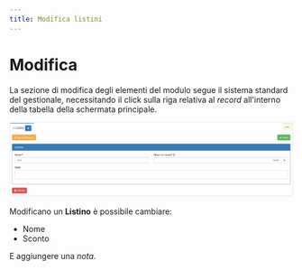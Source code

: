 ```yaml
---
title: Modifica listini
---
```


# Modifica

La sezione di modifica degli elementi del modulo segue il sistema standard del gestionale, necessitando il click sulla riga relativa al _record_ all'interno della tabella della schermata principale.

![Screenshot modifica listini ](../../../.gitbook/assets/modificalistini.PNG)

Modificano un **Listino** è possibile cambiare:

* Nome
* Sconto

E aggiungere una _nota_.

